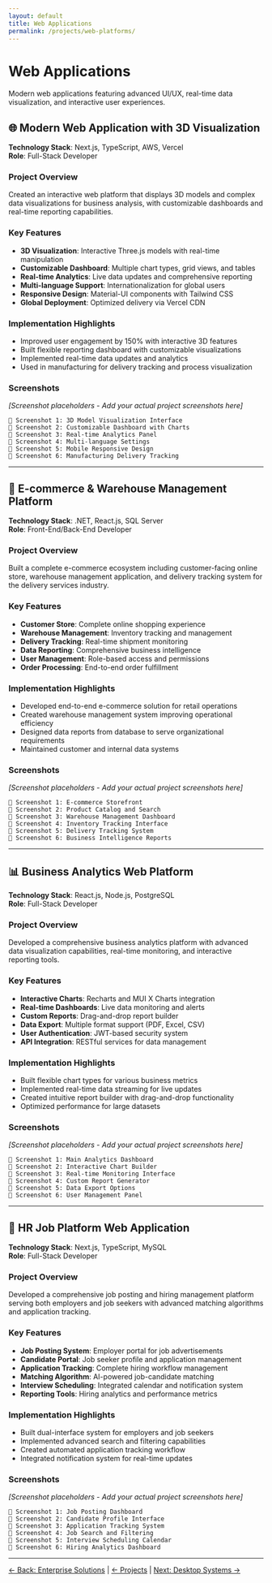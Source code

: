 ```yaml
---
layout: default
title: Web Applications
permalink: /projects/web-platforms/
---
```


# Web Applications

Modern web applications featuring advanced UI/UX, real-time data visualization, and interactive user experiences.

## 🌐 Modern Web Application with 3D Visualization

**Technology Stack**: Next.js, TypeScript, AWS, Vercel  
**Role**: Full-Stack Developer

### Project Overview
Created an interactive web platform that displays 3D models and complex data visualizations for business analysis, with customizable dashboards and real-time reporting capabilities.

### Key Features
- **3D Visualization**: Interactive Three.js models with real-time manipulation
- **Customizable Dashboard**: Multiple chart types, grid views, and tables
- **Real-time Analytics**: Live data updates and comprehensive reporting
- **Multi-language Support**: Internationalization for global users
- **Responsive Design**: Material-UI components with Tailwind CSS
- **Global Deployment**: Optimized delivery via Vercel CDN

### Implementation Highlights
- Improved user engagement by 150% with interactive 3D features
- Built flexible reporting dashboard with customizable visualizations
- Implemented real-time data updates and analytics
- Used in manufacturing for delivery tracking and process visualization

### Screenshots
*[Screenshot placeholders - Add your actual project screenshots here]*

```
📸 Screenshot 1: 3D Model Visualization Interface
📸 Screenshot 2: Customizable Dashboard with Charts
📸 Screenshot 3: Real-time Analytics Panel
📸 Screenshot 4: Multi-language Settings
📸 Screenshot 5: Mobile Responsive Design
📸 Screenshot 6: Manufacturing Delivery Tracking
```

---

## 🛒 E-commerce & Warehouse Management Platform

**Technology Stack**: .NET, React.js, SQL Server  
**Role**: Front-End/Back-End Developer

### Project Overview
Built a complete e-commerce ecosystem including customer-facing online store, warehouse management application, and delivery tracking system for the delivery services industry.

### Key Features
- **Customer Store**: Complete online shopping experience
- **Warehouse Management**: Inventory tracking and management
- **Delivery Tracking**: Real-time shipment monitoring
- **Data Reporting**: Comprehensive business intelligence
- **User Management**: Role-based access and permissions
- **Order Processing**: End-to-end order fulfillment

### Implementation Highlights
- Developed end-to-end e-commerce solution for retail operations
- Created warehouse management system improving operational efficiency
- Designed data reports from database to serve organizational requirements
- Maintained customer and internal data systems

### Screenshots
*[Screenshot placeholders - Add your actual project screenshots here]*

```
📸 Screenshot 1: E-commerce Storefront
📸 Screenshot 2: Product Catalog and Search
📸 Screenshot 3: Warehouse Management Dashboard
📸 Screenshot 4: Inventory Tracking Interface
📸 Screenshot 5: Delivery Tracking System
📸 Screenshot 6: Business Intelligence Reports
```

---

## 📊 Business Analytics Web Platform

**Technology Stack**: React.js, Node.js, PostgreSQL  
**Role**: Full-Stack Developer

### Project Overview
Developed a comprehensive business analytics platform with advanced data visualization capabilities, real-time monitoring, and interactive reporting tools.

### Key Features
- **Interactive Charts**: Recharts and MUI X Charts integration
- **Real-time Dashboards**: Live data monitoring and alerts
- **Custom Reports**: Drag-and-drop report builder
- **Data Export**: Multiple format support (PDF, Excel, CSV)
- **User Authentication**: JWT-based security system
- **API Integration**: RESTful services for data management

### Implementation Highlights
- Built flexible chart types for various business metrics
- Implemented real-time data streaming for live updates
- Created intuitive report builder with drag-and-drop functionality
- Optimized performance for large datasets

### Screenshots
*[Screenshot placeholders - Add your actual project screenshots here]*

```
📸 Screenshot 1: Main Analytics Dashboard
📸 Screenshot 2: Interactive Chart Builder
📸 Screenshot 3: Real-time Monitoring Interface
📸 Screenshot 4: Custom Report Generator
📸 Screenshot 5: Data Export Options
📸 Screenshot 6: User Management Panel
```

---

## 🎯 HR Job Platform Web Application

**Technology Stack**: Next.js, TypeScript, MySQL  
**Role**: Full-Stack Developer

### Project Overview
Developed a comprehensive job posting and hiring management platform serving both employers and job seekers with advanced matching algorithms and application tracking.

### Key Features
- **Job Posting System**: Employer portal for job advertisements
- **Candidate Portal**: Job seeker profile and application management
- **Application Tracking**: Complete hiring workflow management
- **Matching Algorithm**: AI-powered job-candidate matching
- **Interview Scheduling**: Integrated calendar and notification system
- **Reporting Tools**: Hiring analytics and performance metrics

### Implementation Highlights
- Built dual-interface system for employers and job seekers
- Implemented advanced search and filtering capabilities
- Created automated application tracking workflow
- Integrated notification system for real-time updates

### Screenshots
*[Screenshot placeholders - Add your actual project screenshots here]*

```
📸 Screenshot 1: Job Posting Dashboard
📸 Screenshot 2: Candidate Profile Interface
📸 Screenshot 3: Application Tracking System
📸 Screenshot 4: Job Search and Filtering
📸 Screenshot 5: Interview Scheduling Calendar
📸 Screenshot 6: Hiring Analytics Dashboard
```

---

[← Back: Enterprise Solutions](/projects/enterprise-solutions/) | [← Projects](/projects/) | [Next: Desktop Systems →](/projects/desktop-systems/)
